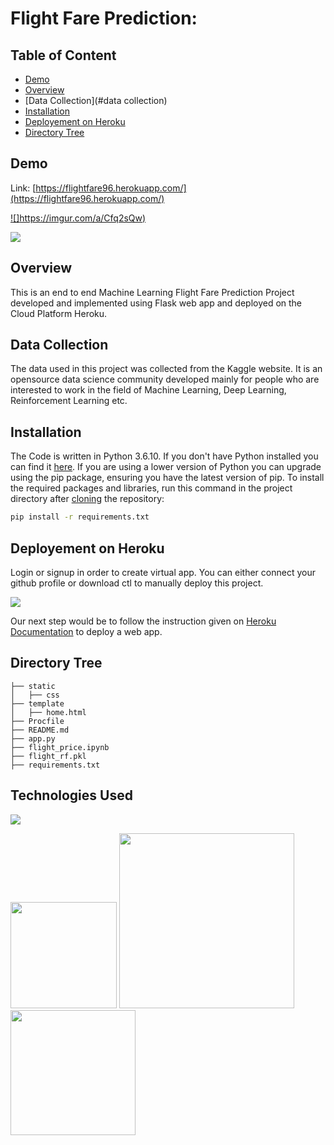 # Flight Fare Prediction: 

## Table of Content
  * [Demo](#demo)
  * [Overview](#overview)
  * [Data Collection](#data collection)
  * [Installation](#installation)
  * [Deployement on Heroku](#deployement-on-heroku)
  * [Directory Tree](#directory-tree)
  

## Demo
Link: [https://flightfare96.herokuapp.com/](https://flightfare96.herokuapp.com/)

[![]https://imgur.com/a/Cfq2sQw)](https://flightfare96.herokuapp.com/)

[![](https://i.imgur.com/p0aeL6c.png)](https://flightfare96.herokuapp.com/)

## Overview
This is an end to end Machine Learning Flight Fare Prediction Project developed and implemented using Flask web app and deployed on the Cloud Platform Heroku.

## Data Collection
The data used in this project was collected from the Kaggle website. It is an opensource data science community developed mainly for people who are interested to work in the field of Machine Learning, Deep Learning, Reinforcement Learning etc.

## Installation
The Code is written in Python 3.6.10. If you don't have Python installed you can find it [here](https://www.python.org/downloads/). If you are using a lower version of Python you can upgrade using the pip package, ensuring you have the latest version of pip. To install the required packages and libraries, run this command in the project directory after [cloning](https://www.howtogeek.com/451360/how-to-clone-a-github-repository/) the repository:
```bash
pip install -r requirements.txt
```

## Deployement on Heroku
Login or signup in order to create virtual app. You can either connect your github profile or download ctl to manually deploy this project.

[![](https://i.imgur.com/dKmlpqX.png)](https://heroku.com)

Our next step would be to follow the instruction given on [Heroku Documentation](https://devcenter.heroku.com/articles/getting-started-with-python) to deploy a web app.

## Directory Tree 
```
├── static 
│   ├── css
├── template
│   ├── home.html
├── Procfile
├── README.md
├── app.py
├── flight_price.ipynb
├── flight_rf.pkl
├── requirements.txt
```

## Technologies Used

![](https://forthebadge.com/images/badges/made-with-python.svg)

[<img target="_blank" src="https://flask.palletsprojects.com/en/1.1.x/_images/flask-logo.png" width=170>](https://flask.palletsprojects.com/en/1.1.x/) [<img target="_blank" src="https://number1.co.za/wp-content/uploads/2017/10/gunicorn_logo-300x85.png" width=280>](https://gunicorn.org) [<img target="_blank" src="https://scikit-learn.org/stable/_static/scikit-learn-logo-small.png" width=200>](https://scikit-learn.org/stable/) 

